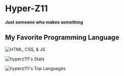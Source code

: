 # Hyper-Z11

**Just someone who makes something**

## My Favorite Programming Language

![HTML, CSS, & JS](https://encrypted-tbn0.gstatic.com/images?q=tbn:ANd9GcRqoQSi1rQ8H9AugFQsmPYOPlEAR8DTs5LJ7Ko36CXXwJ7h6gfab_u4uuo&s=10)

![hyperz111's Stats](https://github-readme-stats.vercel.app/api?username=hyperz111&theme=monokai&show_icons=true&hide_border=true&count_private=false)

![hyperz111's Top Languages](https://github-readme-stats.vercel.app/api/top-langs/?username=hyperz111&theme=monokai&show_icons=true&hide_border=true&layout=compact)
